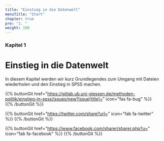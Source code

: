 ```yaml
---
title: "Einstieg in die Datenwelt"
menuTitle: "Start"
chapter: true
pre: "1. "
weight: 100
---
```


### Kapitel 1

# Einstieg in die Datenwelt

In diesem Kapitel werden wir kurz Grundlegendes zum Umgang mit Dateien wiederholen und den Einstieg in SPSS machen.

{{% buttonGit href="https://gitlab.ub.uni-giessen.de/methoden-politik/einstieg-in-spss/issues/new?issue[title]=" icon="fas fa-bug" %}} {{% /buttonGit %}} 

{{% buttonGit href="https://twitter.com/share?url=" icon="fab fa-twitter" %}} {{% /buttonGit %}}

{{% buttonGit href="https://www.facebook.com/sharer/sharer.php?u=" icon="fab fa-facebook" %}} {{% /buttonGit %}}
